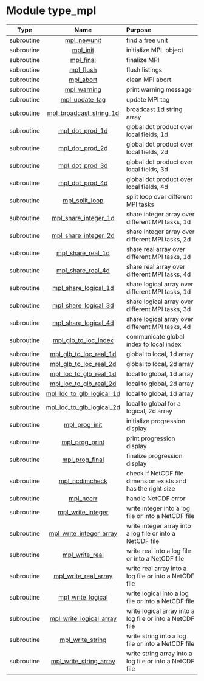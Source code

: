 # Module type_mpl

| Type | Name | Purpose |
| :--: | :--: | :---------- |
| subroutine | [mpl_newunit](https://github.com/JCSDA/saber/tree/develop/src/saber/util/type_mpl.F90#L115) | find a free unit |
| subroutine | [mpl_init](https://github.com/JCSDA/saber/tree/develop/src/saber/util/type_mpl.F90#L146) | initialize MPL object |
| subroutine | [mpl_final](https://github.com/JCSDA/saber/tree/develop/src/saber/util/type_mpl.F90#L202) | finalize MPI |
| subroutine | [mpl_flush](https://github.com/JCSDA/saber/tree/develop/src/saber/util/type_mpl.F90#L218) | flush listings |
| subroutine | [mpl_abort](https://github.com/JCSDA/saber/tree/develop/src/saber/util/type_mpl.F90#L333) | clean MPI abort |
| subroutine | [mpl_warning](https://github.com/JCSDA/saber/tree/develop/src/saber/util/type_mpl.F90#L355) | print warning message |
| subroutine | [mpl_update_tag](https://github.com/JCSDA/saber/tree/develop/src/saber/util/type_mpl.F90#L375) | update MPI tag |
| subroutine | [mpl_broadcast_string_1d](https://github.com/JCSDA/saber/tree/develop/src/saber/util/type_mpl.F90#L396) | broadcast 1d string array |
| subroutine | [mpl_dot_prod_1d](https://github.com/JCSDA/saber/tree/develop/src/saber/util/type_mpl.F90#L419) | global dot product over local fields, 1d |
| subroutine | [mpl_dot_prod_2d](https://github.com/JCSDA/saber/tree/develop/src/saber/util/type_mpl.F90#L450) | global dot product over local fields, 2d |
| subroutine | [mpl_dot_prod_3d](https://github.com/JCSDA/saber/tree/develop/src/saber/util/type_mpl.F90#L481) | global dot product over local fields, 3d |
| subroutine | [mpl_dot_prod_4d](https://github.com/JCSDA/saber/tree/develop/src/saber/util/type_mpl.F90#L512) | global dot product over local fields, 4d |
| subroutine | [mpl_split_loop](https://github.com/JCSDA/saber/tree/develop/src/saber/util/type_mpl.F90#L543) | split loop over different MPI tasks |
| subroutine | [mpl_share_integer_1d](https://github.com/JCSDA/saber/tree/develop/src/saber/util/type_mpl.F90#L575) | share integer array over different MPI tasks, 1d |
| subroutine | [mpl_share_integer_2d](https://github.com/JCSDA/saber/tree/develop/src/saber/util/type_mpl.F90#L612) | share integer array over different MPI tasks, 2d |
| subroutine | [mpl_share_real_1d](https://github.com/JCSDA/saber/tree/develop/src/saber/util/type_mpl.F90#L670) | share real array over different MPI tasks, 1d |
| subroutine | [mpl_share_real_4d](https://github.com/JCSDA/saber/tree/develop/src/saber/util/type_mpl.F90#L707) | share real array over different MPI tasks, 4d |
| subroutine | [mpl_share_logical_1d](https://github.com/JCSDA/saber/tree/develop/src/saber/util/type_mpl.F90#L775) | share logical array over different MPI tasks, 1d |
| subroutine | [mpl_share_logical_3d](https://github.com/JCSDA/saber/tree/develop/src/saber/util/type_mpl.F90#L832) | share logical array over different MPI tasks, 3d |
| subroutine | [mpl_share_logical_4d](https://github.com/JCSDA/saber/tree/develop/src/saber/util/type_mpl.F90#L906) | share logical array over different MPI tasks, 4d |
| subroutine | [mpl_glb_to_loc_index](https://github.com/JCSDA/saber/tree/develop/src/saber/util/type_mpl.F90#L985) | communicate global index to local index |
| subroutine | [mpl_glb_to_loc_real_1d](https://github.com/JCSDA/saber/tree/develop/src/saber/util/type_mpl.F90#L1055) | global to local, 1d array |
| subroutine | [mpl_glb_to_loc_real_2d](https://github.com/JCSDA/saber/tree/develop/src/saber/util/type_mpl.F90#L1117) | global to local, 2d array |
| subroutine | [mpl_loc_to_glb_real_1d](https://github.com/JCSDA/saber/tree/develop/src/saber/util/type_mpl.F90#L1214) | local to global, 1d array |
| subroutine | [mpl_loc_to_glb_real_2d](https://github.com/JCSDA/saber/tree/develop/src/saber/util/type_mpl.F90#L1280) | local to global, 2d array |
| subroutine | [mpl_loc_to_glb_logical_1d](https://github.com/JCSDA/saber/tree/develop/src/saber/util/type_mpl.F90#L1363) | local to global, 1d array |
| subroutine | [mpl_loc_to_glb_logical_2d](https://github.com/JCSDA/saber/tree/develop/src/saber/util/type_mpl.F90#L1429) | local to global for a logical, 2d array |
| subroutine | [mpl_prog_init](https://github.com/JCSDA/saber/tree/develop/src/saber/util/type_mpl.F90#L1512) | initialize progression display |
| subroutine | [mpl_prog_print](https://github.com/JCSDA/saber/tree/develop/src/saber/util/type_mpl.F90#L1545) | print progression display |
| subroutine | [mpl_prog_final](https://github.com/JCSDA/saber/tree/develop/src/saber/util/type_mpl.F90#L1582) | finalize progression display |
| subroutine | [mpl_ncdimcheck](https://github.com/JCSDA/saber/tree/develop/src/saber/util/type_mpl.F90#L1625) | check if NetCDF file dimension exists and has the right size |
| subroutine | [mpl_ncerr](https://github.com/JCSDA/saber/tree/develop/src/saber/util/type_mpl.F90#L1693) | handle NetCDF error |
| subroutine | [mpl_write_integer](https://github.com/JCSDA/saber/tree/develop/src/saber/util/type_mpl.F90#L1711) | write integer into a log file or into a NetCDF file |
| subroutine | [mpl_write_integer_array](https://github.com/JCSDA/saber/tree/develop/src/saber/util/type_mpl.F90#L1750) | write integer array into a log file or into a NetCDF file |
| subroutine | [mpl_write_real](https://github.com/JCSDA/saber/tree/develop/src/saber/util/type_mpl.F90#L1802) | write real into a log file or into a NetCDF file |
| subroutine | [mpl_write_real_array](https://github.com/JCSDA/saber/tree/develop/src/saber/util/type_mpl.F90#L1836) | write real array into a log file or into a NetCDF file |
| subroutine | [mpl_write_logical](https://github.com/JCSDA/saber/tree/develop/src/saber/util/type_mpl.F90#L1884) | write logical into a log file or into a NetCDF file |
| subroutine | [mpl_write_logical_array](https://github.com/JCSDA/saber/tree/develop/src/saber/util/type_mpl.F90#L1919) | write logical array into a log file or into a NetCDF file |
| subroutine | [mpl_write_string](https://github.com/JCSDA/saber/tree/develop/src/saber/util/type_mpl.F90#L1973) | write string into a log file or into a NetCDF file |
| subroutine | [mpl_write_string_array](https://github.com/JCSDA/saber/tree/develop/src/saber/util/type_mpl.F90#L2009) | write string array into a log file or into a NetCDF file |
